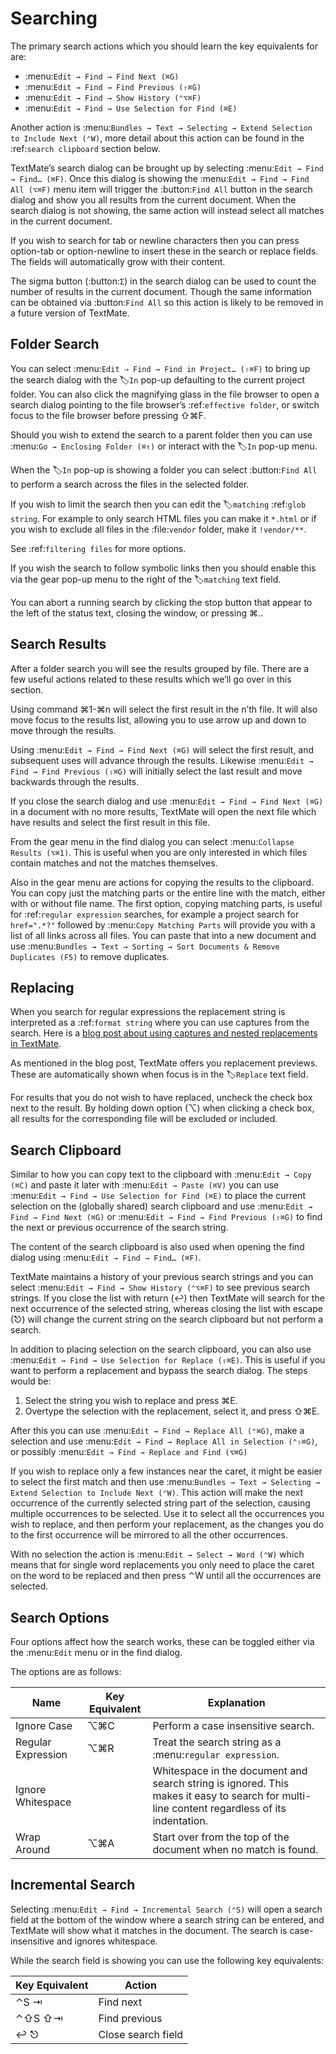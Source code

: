# Searching

The primary search actions which you should learn the key equivalents for are:

* :menu:`Edit → Find → Find Next (⌘G)`
* :menu:`Edit → Find → Find Previous (⇧⌘G)`
* :menu:`Edit → Find → Show History (⌃⌥⌘F)`
* :menu:`Edit → Find → Use Selection for Find (⌘E)`

Another action is :menu:`Bundles → Text → Selecting → Extend Selection to Include Next (⌃W)`, more detail about this action can be found in the :ref:`search clipboard` section below.

TextMate’s search dialog can be brought up by selecting :menu:`Edit → Find → Find… (⌘F)`. Once this dialog is showing the :menu:`Edit → Find → Find All (⌥⌘F)` menu item will trigger the :button:`Find All` button in the search dialog and show you all results from the current document. When the search dialog is not showing, the same action will instead select all matches in the current document.

If you wish to search for tab or newline characters then you can press option-tab or option-newline to insert these in the search or replace fields. The fields will automatically grow with their content.

The sigma button (:button:`Σ`) in the search dialog can be used to count the number of results in the current document. Though the same information can be obtained via :button:`Find All` so this action is likely to be removed in a future version of TextMate.

## Folder Search

You can select :menu:`Edit ⇢ Find → Find in Project… (⇧⌘F)` to bring up the search dialog with the :label:`In` pop-up defaulting to the current project folder.  You can also click the magnifying glass in the file browser to open a search dialog pointing to the file browser’s :ref:`effective folder`, or switch focus to the file browser before pressing ⇧⌘F.

Should you wish to extend the search to a parent folder then you can use :menu:`Go → Enclosing Folder (⌘↑)` or interact with the :label:`In` pop-up menu.

When the :label:`In` pop-up is showing a folder you can select :button:`Find All` to perform a search across the files in the selected folder.

If you wish to limit the search then you can edit the :label:`matching` :ref:`glob string`. For example to only search HTML files you can make it `*.html` or if you wish to exclude all files in the :file:`vendor` folder, make it `!vendor/**`.

See :ref:`filtering files` for more options.

If you wish the search to follow symbolic links then you should enable this via the gear pop-up menu to the right of the :label:`matching` text field.

You can abort a running search by clicking the stop button that appear to the left of the status text, closing the window, or pressing ⌘..

<!-- TODO Allow navigating recent folders with ⌘[ and ⌘] -->

## Search Results

After a folder search you will see the results grouped by file. There are a few useful actions related to these results which we’ll go over in this section.

Using command ⌘1-⌘n will select the first result in the n’th file. It will also move focus to the results list, allowing you to use arrow up and down to move through the results.

Using :menu:`Edit → Find → Find Next (⌘G)` will select the first result, and subsequent uses will advance through the results. Likewise :menu:`Edit → Find → Find Previous (⇧⌘G)` will initially select the last result and move backwards through the results.

If you close the search dialog and use :menu:`Edit → Find → Find Next (⌘G)` in a document with no more results, TextMate will open the next file which have results and select the first result in this file.

From the gear menu in the find dialog you can select :menu:`Collapse Results (⌥⌘1)`. This is useful when you are only interested in which files contain matches and not the matches themselves.

Also in the gear menu are actions for copying the results to the clipboard. You can copy just the matching parts or the entire line with the match, either with or without file name. The first option, copying matching parts, is useful for :ref:`regular expression` searches, for example a project search for `href=".*?"` followed by :menu:`Copy Matching Parts` will provide you with a list of all links across all files. You can paste that into a new document and use :menu:`Bundles → Text → Sorting → Sort Documents & Remove Duplicates (F5)` to remove duplicates.

## Replacing

When you search for regular expressions the replacement string is interpreted as a :ref:`format string` where you can use captures from the search. Here is a [blog post about using captures and nested replacements in TextMate](http://blog.macromates.com/2012/nested-replacements/).

As mentioned in the blog post, TextMate offers you replacement previews. These are automatically shown when focus is in the :label:`Replace` text field.

For results that you do not wish to have replaced, uncheck the check box next to the result. By holding down option (⌥) when clicking a check box, all results for the corresponding file will be excluded or included.

## Search Clipboard

Similar to how you can copy text to the clipboard with :menu:`Edit → Copy (⌘C)` and paste it later with :menu:`Edit → Paste (⌘V)` you can use :menu:`Edit → Find → Use Selection for Find (⌘E)` to place the current selection on the (globally shared) search clipboard and use :menu:`Edit → Find → Find Next (⌘G)` or :menu:`Edit → Find → Find Previous (⇧⌘G)` to find the next or previous occurrence of the search string.

The content of the search clipboard is also used when opening the find dialog using :menu:`Edit → Find → Find… (⌘F)`.

TextMate maintains a history of your previous search strings and you can select :menu:`Edit → Find → Show History (⌃⌥⌘F)` to see previous search strings. If you close the list with return (↩) then TextMate will search for the next occurrence of the selected string, whereas closing the list with escape (⎋) will change the current string on the search clipboard but not perform a search.

In addition to placing selection on the search clipboard, you can also use :menu:`Edit → Find → Use Selection for Replace (⇧⌘E)`. This is useful if you want to perform a replacement and bypass the search dialog. The steps would be:

1. Select the string you wish to replace and press ⌘E.
2. Overtype the selection with the replacement, select it, and press ⇧⌘E.

After this you can use :menu:`Edit → Find → Replace All (⌃⌘G)`, make a selection and use :menu:`Edit → Find → Replace All in Selection (⌃⇧⌘G)`, or possibly :menu:`Edit → Find → Replace and Find (⌥⌘G)`

If you wish to replace only a few instances near the caret, it might be easier to select the first match and then use :menu:`Bundles → Text → Selecting → Extend Selection to Include Next (⌃W)`. This action will make the next occurrence of the currently selected string part of the selection, causing multiple occurrences to be selected. Use it to select all the occurrences you wish to replace, and then perform your replacement, as the changes you do to the first occurrence will be mirrored to all the other occurrences.

With no selection the action is :menu:`Edit → Select → Word (⌃W)` which means that for single word replacements you only need to place the caret on the word to be replaced and then press ⌃W until all the occurrences are selected.

## Search Options

Four options affect how the search works, these can be toggled either via the :menu:`Edit` menu or in the find dialog.

The options are as follows:

| Name               | Key Equivalent | Explanation
| ------------------ | -------------- | -----------
| Ignore Case        | ⌥⌘C            | Perform a case insensitive search.
| Regular Expression | ⌥⌘R            | Treat the search string as a :menu:`regular expression`.
| Ignore Whitespace  |                | Whitespace in the document and search string is ignored. This makes it easy to search for multi-line content regardless of its indentation.
| Wrap Around        | ⌥⌘A            | Start over from the top of the document when no match is found.

## Incremental Search

Selecting :menu:`Edit → Find → Incremental Search (⌃S)` will open a search field at the bottom of the window where a search string can be entered, and TextMate will show what it matches in the document. The search is case-insensitive and ignores whitespace.

While the search field is showing you can use the following key equivalents:

| Key Equivalent | Action
| -------------- | -----------
| ⌃S ⇥           | Find next
| ⌃⇧S ⇧⇥         | Find previous
| ↩ ⎋            | Close search field
